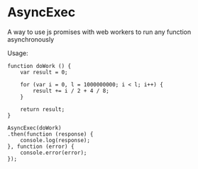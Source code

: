 AsyncExec
=========

A way to use js promises with web workers to run any function asynchronously

Usage:

```
function doWork () {
	var result = 0;

	for (var i = 0, l = 1000000000; i < l; i++) {
		result += i / 2 + 4 / 8;
	}

	return result;
}

AsyncExec(doWork)
.then(function (response) {
	console.log(response);
}, function (error) {
	console.error(error);
});
```
